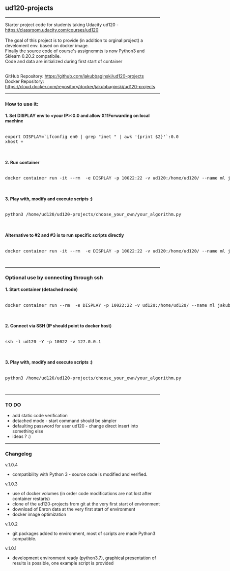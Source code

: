 ## ud120-projects
------------------------------------------------------

Starter project code for students taking Udacity ud120 - https://classroom.udacity.com/courses/ud120 <br><br>
The goal of this project is to provide (in addition to orginal project) a develoment env. based on docker image.<br>
Finally the source code of course's assignemnts is now Python3 and Sklearn 0.20.2 compatibile.<br>
Code and data are initialized during first start of container<br><br>

GitHub Repository: https://github.com/jakubbaginski/ud120-projects <br>
Docker Repository: https://cloud.docker.com/repository/docker/jakubbaginski/ud120-projects

------------------------------------------------------

### How to use it:

#### 1. Set DISPLAY env to \<your IP\>:0.0 and allow X11Forwarding on local machine
<xmp>
export DISPLAY=`ifconfig en0 | grep "inet " | awk '{print $2}'`:0.0
xhost +
</xmp>
<br>

#### 2. Run container 
<xmp>
docker container run -it --rm  -e DISPLAY -p 10022:22 -v ud120:/home/ud120/ --name ml jakubbaginski/ud120-projects:debian-python3-1.0.4
</xmp>
<br>

#### 3. Play with, modify and execute scripts :)
<xmp>
python3 /home/ud120/ud120-projects/choose_your_own/your_algorithm.py
</xmp>
<br>

#### Alternative to #2 and #3 is to run specific scripts directly
<xmp>
docker container run -it --rm  -e DISPLAY -p 10022:22 -v ud120:/home/ud120/ --name ml jakubbaginski/ud120-projects:debian-python3-1.0.4 python3 /home/ud120/ud120-projects/choose_your_own/your_algorithm.py
</xmp>
<br>

------------------------------------------------------

### Optional use by connecting through ssh

#### 1. Start container (detached mode)
<xmp>
docker container run --rm  -e DISPLAY -p 10022:22 -v ud120:/home/ud120/ --name ml jakubbaginski/ud120-projects:debian-python3-1.0.4 /bin/bash -c 'while [ 1 ]; do sleep 30; done;'
</xmp>
<br>

#### 2. Connect via SSH (IP should point to docker host)
<xmp>
ssh -l ud120 -Y -p 10022 -v 127.0.0.1
</xmp>
<br>

#### 3. Play with, modify and execute scripts :)
<xmp>
python3 /home/ud120/ud120-projects/choose_your_own/your_algorithm.py
</xmp>
<br>

------------------------------------------------------

### TO DO

- add static code verification
- detached mode - start command should be simpler
- defaulting password for user ud120 - change direct insert into something else 
- ideas ? :)

------------------------------------------------------

### Changelog

v.1.0.4
- compatibility with Python 3 - source code is modified and verified.

v.1.0.3
- use of docker volumes (in order code modifications are not lost after container restarts)
- clone of the ud120-projects from git at the very first start of environment
- download of Enron data at the very first start of environment
- docker image optimization

v.1.0.2
- git packages added to environment, most of scripts are made Python3 compatible. 

v.1.0.1
- development environment ready (python3.7), graphical presentation of results is possible, one example script is provided
